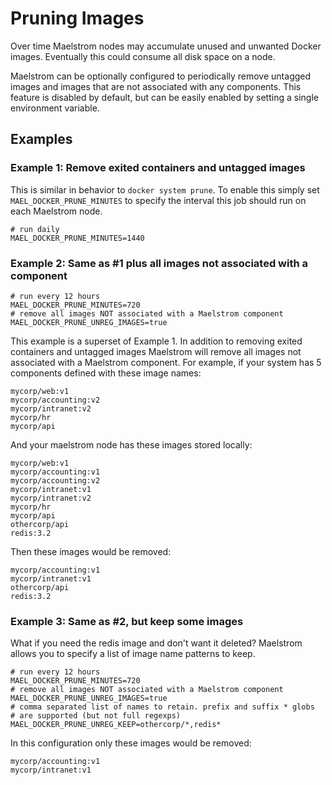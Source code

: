 # Pruning Images

Over time Maelstrom nodes may accumulate unused and unwanted Docker images.
Eventually this could consume all disk space on a node.

Maelstrom can be optionally configured to periodically remove untagged images and
images that are not associated with any components.  This feature is disabled by 
default, but can be easily enabled by setting a single environment variable.

## Examples

### Example 1: Remove exited containers and untagged images

This is similar in behavior to `docker system prune`. To enable this simply set
`MAEL_DOCKER_PRUNE_MINUTES` to specify the interval this job should run on each
Maelstrom node.

```
# run daily
MAEL_DOCKER_PRUNE_MINUTES=1440
```

### Example 2: Same as #1 plus all images not associated with a component

```
# run every 12 hours
MAEL_DOCKER_PRUNE_MINUTES=720
# remove all images NOT associated with a Maelstrom component
MAEL_DOCKER_PRUNE_UNREG_IMAGES=true
```

This example is a superset of Example 1. In addition to removing exited containers and untagged images
Maelstrom will remove all images not associated with a Maelstrom component. For example, if your system
has 5 components defined with these image names:

```
mycorp/web:v1
mycorp/accounting:v2
mycorp/intranet:v2
mycorp/hr
mycorp/api
```

And your maelstrom node has these images stored locally:

```
mycorp/web:v1
mycorp/accounting:v1
mycorp/accounting:v2
mycorp/intranet:v1
mycorp/intranet:v2
mycorp/hr
mycorp/api
othercorp/api
redis:3.2
```

Then these images would be removed:

```
mycorp/accounting:v1
mycorp/intranet:v1
othercorp/api
redis:3.2
```

### Example 3: Same as #2, but keep some images

What if you need the redis image and don't want it deleted? Maelstrom allows you to specify a list
of image name patterns to keep.

```
# run every 12 hours
MAEL_DOCKER_PRUNE_MINUTES=720
# remove all images NOT associated with a Maelstrom component
MAEL_DOCKER_PRUNE_UNREG_IMAGES=true
# comma separated list of names to retain. prefix and suffix * globs 
# are supported (but not full regexps)
MAEL_DOCKER_PRUNE_UNREG_KEEP=othercorp/*,redis*
```

In this configuration only these images would be removed:

```
mycorp/accounting:v1
mycorp/intranet:v1
```

